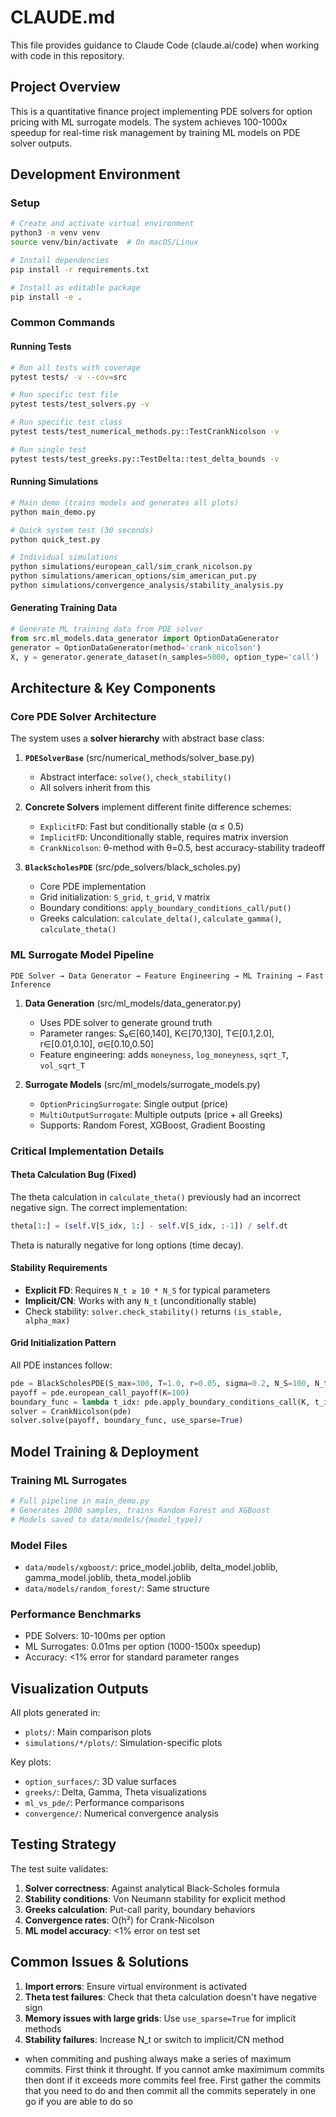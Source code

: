 # CLAUDE.md

This file provides guidance to Claude Code (claude.ai/code) when working with code in this repository.

## Project Overview

This is a quantitative finance project implementing PDE solvers for option pricing with ML surrogate models. The system achieves 100-1000x speedup for real-time risk management by training ML models on PDE solver outputs.

## Development Environment

### Setup
```bash
# Create and activate virtual environment
python3 -m venv venv
source venv/bin/activate  # On macOS/Linux

# Install dependencies
pip install -r requirements.txt

# Install as editable package
pip install -e .
```

### Common Commands

#### Running Tests
```bash
# Run all tests with coverage
pytest tests/ -v --cov=src

# Run specific test file
pytest tests/test_solvers.py -v

# Run specific test class
pytest tests/test_numerical_methods.py::TestCrankNicolson -v

# Run single test
pytest tests/test_greeks.py::TestDelta::test_delta_bounds -v
```

#### Running Simulations
```bash
# Main demo (trains models and generates all plots)
python main_demo.py

# Quick system test (30 seconds)
python quick_test.py

# Individual simulations
python simulations/european_call/sim_crank_nicolson.py
python simulations/american_options/sim_american_put.py
python simulations/convergence_analysis/stability_analysis.py
```

#### Generating Training Data
```python
# Generate ML training data from PDE solver
from src.ml_models.data_generator import OptionDataGenerator
generator = OptionDataGenerator(method='crank_nicolson')
X, y = generator.generate_dataset(n_samples=5000, option_type='call')
```

## Architecture & Key Components

### Core PDE Solver Architecture

The system uses a **solver hierarchy** with abstract base class:

1. **`PDESolverBase`** (src/numerical_methods/solver_base.py)
   - Abstract interface: `solve()`, `check_stability()`
   - All solvers inherit from this

2. **Concrete Solvers** implement different finite difference schemes:
   - `ExplicitFD`: Fast but conditionally stable (α ≤ 0.5)
   - `ImplicitFD`: Unconditionally stable, requires matrix inversion
   - `CrankNicolson`: θ-method with θ=0.5, best accuracy-stability tradeoff

3. **`BlackScholesPDE`** (src/pde_solvers/black_scholes.py)
   - Core PDE implementation
   - Grid initialization: `S_grid`, `t_grid`, `V` matrix
   - Boundary conditions: `apply_boundary_conditions_call/put()`
   - Greeks calculation: `calculate_delta()`, `calculate_gamma()`, `calculate_theta()`

### ML Surrogate Model Pipeline

```
PDE Solver → Data Generator → Feature Engineering → ML Training → Fast Inference
```

1. **Data Generation** (src/ml_models/data_generator.py)
   - Uses PDE solver to generate ground truth
   - Parameter ranges: S₀∈[60,140], K∈[70,130], T∈[0.1,2.0], r∈[0.01,0.10], σ∈[0.10,0.50]
   - Feature engineering: adds `moneyness`, `log_moneyness`, `sqrt_T`, `vol_sqrt_T`

2. **Surrogate Models** (src/ml_models/surrogate_models.py)
   - `OptionPricingSurrogate`: Single output (price)
   - `MultiOutputSurrogate`: Multiple outputs (price + all Greeks)
   - Supports: Random Forest, XGBoost, Gradient Boosting

### Critical Implementation Details

#### Theta Calculation Bug (Fixed)
The theta calculation in `calculate_theta()` previously had an incorrect negative sign. The correct implementation:
```python
theta[1:] = (self.V[S_idx, 1:] - self.V[S_idx, :-1]) / self.dt
```
Theta is naturally negative for long options (time decay).

#### Stability Requirements
- **Explicit FD**: Requires `N_t ≥ 10 * N_S` for typical parameters
- **Implicit/CN**: Works with any `N_t` (unconditionally stable)
- Check stability: `solver.check_stability()` returns `(is_stable, alpha_max)`

#### Grid Initialization Pattern
All PDE instances follow:
```python
pde = BlackScholesPDE(S_max=300, T=1.0, r=0.05, sigma=0.2, N_S=100, N_t=1000)
payoff = pde.european_call_payoff(K=100)
boundary_func = lambda t_idx: pde.apply_boundary_conditions_call(K, t_idx)
solver = CrankNicolson(pde)
solver.solve(payoff, boundary_func, use_sparse=True)
```

## Model Training & Deployment

### Training ML Surrogates
```bash
# Full pipeline in main_demo.py
# Generates 2000 samples, trains Random Forest and XGBoost
# Models saved to data/models/{model_type}/
```

### Model Files
- `data/models/xgboost/`: price_model.joblib, delta_model.joblib, gamma_model.joblib, theta_model.joblib
- `data/models/random_forest/`: Same structure

### Performance Benchmarks
- PDE Solvers: 10-100ms per option
- ML Surrogates: 0.01ms per option (1000-1500x speedup)
- Accuracy: <1% error for standard parameter ranges

## Visualization Outputs

All plots generated in:
- `plots/`: Main comparison plots
- `simulations/*/plots/`: Simulation-specific plots

Key plots:
- `option_surfaces/`: 3D value surfaces
- `greeks/`: Delta, Gamma, Theta visualizations
- `ml_vs_pde/`: Performance comparisons
- `convergence/`: Numerical convergence analysis

## Testing Strategy

The test suite validates:
1. **Solver correctness**: Against analytical Black-Scholes formula
2. **Stability conditions**: Von Neumann stability for explicit method
3. **Greeks calculation**: Put-call parity, boundary behaviors
4. **Convergence rates**: O(h²) for Crank-Nicolson
5. **ML model accuracy**: <1% error on test set

## Common Issues & Solutions

1. **Import errors**: Ensure virtual environment is activated
2. **Theta test failures**: Check that theta calculation doesn't have negative sign
3. **Memory issues with large grids**: Use `use_sparse=True` for implicit methods
4. **Stability failures**: Increase N_t or switch to implicit/CN method
- when commiting and pushing always make a series of maximum commits. First think it throught. If you cannot amke maximimum commits then dont if it exceeds more commits feel free. First gather the commits that you need to do and then commit all the commits seperately in one go if you are able to do so
